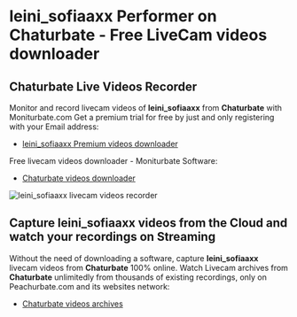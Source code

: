 # leini_sofiaaxx Performer on Chaturbate - Free LiveCam videos downloader

## Chaturbate Live Videos Recorder

Monitor and record livecam videos of **leini_sofiaaxx** from **Chaturbate** with Moniturbate.com
Get a premium trial for free by just and only registering with your Email address:
* [leini_sofiaaxx Premium videos downloader](https://moniturbate.com/request-demo-licence-key.html)

Free livecam videos downloader - Moniturbate Software:
* [Chaturbate videos downloader](https://moniturbate.com/moniturbate-download-software.html)

![leini_sofiaaxx livecam videos recorder](https://peachurnet.com/templates/moniturbate-software.png)


## Capture leini_sofiaaxx videos from the Cloud and watch your recordings on Streaming

Without the need of downloading a software, capture **leini_sofiaaxx** livecam videos from **Chaturbate** 100% online.
Watch Livecam archives from **Chaturbate** unlimitedly from thousands of existing recordings, only on Peachurbate.com and its websites network:
* [Chaturbate videos archives](https://peachurnet.com/)